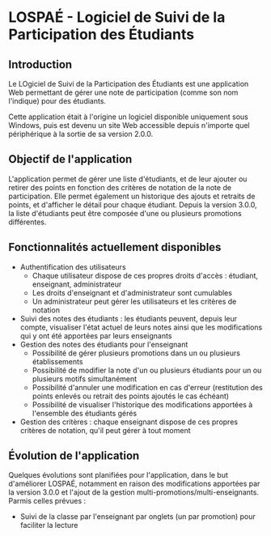 # LOSPAÉ - Logiciel de Suivi de la Participation des Étudiants

## Introduction

Le LOgiciel de Suivi de la Participation des Étudiants est une application Web permettant de gérer une note de participation (comme son nom l'indique) pour des étudiants.

Cette application était à l'origine un logiciel disponible uniquement sous Windows, puis est devenu un site Web accessible depuis n'importe quel périphérique à la sortie de sa version 2.0.0.

## Objectif de l'application

L'application permet de gérer une liste d'étudiants, et de leur ajouter ou retirer des points en fonction des critères de notation de la note de participation. Elle permet également un historique des ajouts et retraits de points, et d'afficher le détail pour chaque étudiant. Depuis la version 3.0.0, la liste d'étudiants peut être composée d'une ou plusieurs promotions différentes.

## Fonctionnalités actuellement disponibles

* Authentification des utilisateurs
  * Chaque utilisateur dispose de ces propres droits d'accès : étudiant, enseignant, administrateur
  * Les droits d'enseignant et d'administrateur sont cumulables
  * Un administrateur peut gérer les utilisateurs et les critères de notation
* Suivi des notes des étudiants : les étudiants peuvent, depuis leur compte, visualiser l'état actuel de leurs notes ainsi que les modifications qui y ont été apportées par leurs enseignants
* Gestion des notes des étudiants pour l'enseignant
  * Possibilité de gérer plusieurs promotions dans un ou plusieurs établissements
  * Possibilité de modifier la note d'un ou plusieurs étudiants pour un ou plusieurs motifs simultanément
  * Possibilité d'annuler une modification en cas d'erreur (restitution des points enlevés ou retrait des points ajoutés le cas échéant)
  * Possibilité de visualiser l'historique des modifications apportées à l'ensemble des étudiants gérés
 * Gestion des critères : chaque enseignant dispose de ces propres critères de notation, qu'il peut gérer à tout moment

## Évolution de l'application

Quelques évolutions sont planifiées pour l'application, dans le but d'améliorer LOSPAÉ, notamment en raison des modifications apportées par la version 3.0.0 et l'ajout de la gestion multi-promotions/multi-enseignants. Parmis celles prévues :
* Suivi de la classe par l'enseignant par onglets (un par promotion) pour faciliter la lecture
